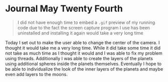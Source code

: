 Journal May Twenty Fourth
====

>I did not have enough time to embed a `.gif` preview of my running code due to the fact the screen capture program I use has been uninstalled
and installing it again would take a very long time

Today I set out to make the user able to change the center of the camera. I thought it would take me a very long time.
While it did take some time it did not take as much time as I thought it would and I was able to fix my problem using 
threads. Additionally I was able to create the layers of the planets using additional spheres inside the planets themselves.
Eventually I hope to be able to individualize the look of the inner layers of the planets and maybe even add layers to the moons.

